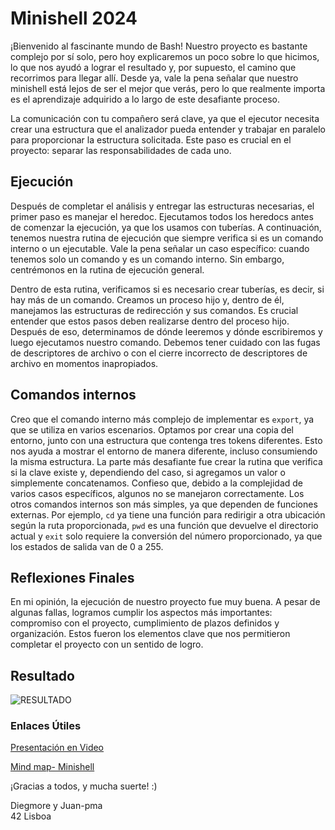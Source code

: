 # Minishell 2024



¡Bienvenido al fascinante mundo de Bash! Nuestro proyecto es bastante complejo por sí solo, pero hoy explicaremos un poco sobre lo que hicimos, lo que nos ayudó a lograr el resultado y, por supuesto, el camino que recorrimos para llegar allí. Desde ya, vale la pena señalar que nuestro minishell está lejos de ser el mejor que verás, pero lo que realmente importa es el aprendizaje adquirido a lo largo de este desafiante proceso.

La comunicación con tu compañero será clave, ya que el ejecutor necesita crear una estructura que el analizador pueda entender y trabajar en paralelo para proporcionar la estructura solicitada. Este paso es crucial en el proyecto: separar las responsabilidades de cada uno.

## Ejecución

Después de completar el análisis y entregar las estructuras necesarias, el primer paso es manejar el heredoc. Ejecutamos todos los heredocs antes de comenzar la ejecución, ya que los usamos con tuberías. A continuación, tenemos nuestra rutina de ejecución que siempre verifica si es un comando interno o un ejecutable. Vale la pena señalar un caso específico: cuando tenemos solo un comando y es un comando interno. Sin embargo, centrémonos en la rutina de ejecución general.

Dentro de esta rutina, verificamos si es necesario crear tuberías, es decir, si hay más de un comando. Creamos un proceso hijo y, dentro de él, manejamos las estructuras de redirección y sus comandos. Es crucial entender que estos pasos deben realizarse dentro del proceso hijo. Después de eso, determinamos de dónde leeremos y dónde escribiremos y luego ejecutamos nuestro comando. Debemos tener cuidado con las fugas de descriptores de archivo o con el cierre incorrecto de descriptores de archivo en momentos inapropiados.

## Comandos internos

Creo que el comando interno más complejo de implementar es `export`, ya que se utiliza en varios escenarios. Optamos por crear una copia del entorno, junto con una estructura que contenga tres tokens diferentes. Esto nos ayuda a mostrar el entorno de manera diferente, incluso consumiendo la misma estructura. La parte más desafiante fue crear la rutina que verifica si la clave existe y, dependiendo del caso, si agregamos un valor o simplemente concatenamos. Confieso que, debido a la complejidad de varios casos específicos, algunos no se manejaron correctamente. Los otros comandos internos son más simples, ya que dependen de funciones externas. Por ejemplo, `cd` ya tiene una función para redirigir a otra ubicación según la ruta proporcionada, `pwd` es una función que devuelve el directorio actual y `exit` solo requiere la conversión del número proporcionado, ya que los estados de salida van de 0 a 255.

## Reflexiones Finales

En mi opinión, la ejecución de nuestro proyecto fue muy buena. A pesar de algunas fallas, logramos cumplir los aspectos más importantes: compromiso con el proyecto, cumplimiento de plazos definidos y organización. Estos fueron los elementos clave que nos permitieron completar el proyecto con un sentido de logro.

## Resultado

![RESULTADO](https://i.imgur.com/0twltqs.png)

### Enlaces Útiles

[Presentación en Video](https://youtu.be/yHDzFRWmLGA?si=WkXmLU5iD3UsIq9r)

[Mind map- Minishell](https://github.com/zstenger93/minishell/blob/master/mindmap.png)

¡Gracias a todos, y mucha suerte! :)

Diegmore y Juan-pma  
42 Lisboa
